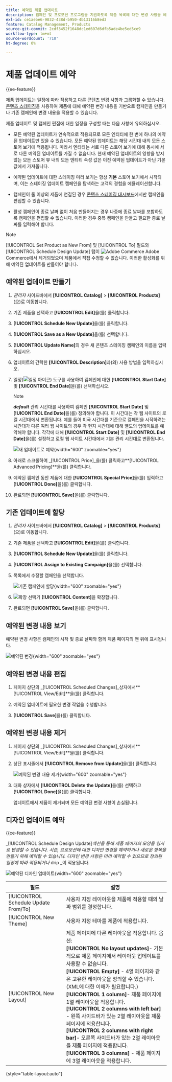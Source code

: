 ```yaml
---
title: 예약된 제품 업데이트
description: 캠페인 및 프로모션 프로그램을 지원하도록 제품 목록에 대한 변경 사항을 예약하는 방법을 알아봅니다.
exl-id: ce1aebe6-9032-438d-b950-4b13116b8ed3
feature: Catalog Management, Products
source-git-commit: 2cdf3452f1648dc1ed607d6dfb5ade4be5ed5ce9
workflow-type: tm+mt
source-wordcount: '710'
ht-degree: 0%

---
```


# 제품 업데이트 예약

{{ee-feature}}

제품 업데이트는 일정에 따라 적용하고 다른 콘텐츠 변경 사항과 그룹화할 수 있습니다. [콘텐츠 스테이징](../content-design/content-staging.md)을 사용하여 제품에 대해 예약된 변경 내용을 기반으로 캠페인을 만들거나 기존 캠페인에 변경 내용을 적용할 수 있습니다.

제품 업데이트 및 캠페인 편집에 대한 일정을 구성할 때는 다음 사항에 유의하십시오.

- 모든 예약된 업데이트가 연속적으로 적용되므로 모든 엔티티에 한 번에 하나의 예약된 업데이트만 있을 수 있습니다. 모든 예약된 업데이트는 해당 시간대 내의 모든 스토어 보기에 적용됩니다. 따라서 엔티티는 서로 다른 스토어 보기에 대해 동시에 서로 다른 예약된 업데이트를 가질 수 없습니다. 현재 예약된 업데이트의 영향을 받지 않는 모든 스토어 뷰 내의 모든 엔티티 속성 값은 이전 예약된 업데이트가 아닌 기본값에서 가져옵니다.

- 예약된 업데이트에 대한 스테이징 미리 보기는 항상 **기본** 스토어 보기에서 시작되며, 이는 스테이징 업데이트 캠페인을 탐색하는 고객의 경험을 에뮬레이션합니다.

- 캠페인이 둘 이상의 제품에 연결된 경우 [콘텐츠 스테이징 대시보드](../content-design/content-staging-dashboard.md)에서만 캠페인을 편집할 수 있습니다.

- 활성 캠페인이 종료 날짜 없이 처음 만들어지는 경우 나중에 종료 날짜를 포함하도록 캠페인을 편집할 수 없습니다. 이러한 경우 중복 캠페인을 만들고 필요한 종료 날짜를 입력해야 합니다.


>[!NOTE]
>
>[!UICONTROL Set Product as New From] 및 [!UICONTROL To] 필드와 [!UICONTROL Schedule Design Update] 탭이 ![Adobe Commerce](../assets/adobe-logo.svg) Adobe Commerce에서 제거되었으며 제품에서 직접 수정할 수 없습니다. 이러한 활성화를 위해 예약된 업데이트를 만들어야 합니다.

## 예약된 업데이트 만들기

1. _관리자_ 사이드바에서 **[!UICONTROL Catalog]** > **[!UICONTROL Products]**(으)로 이동합니다.

1. 기존 제품을 선택하고 **[!UICONTROL Edit]**&#x200B;을(를) 클릭합니다.

1. **[!UICONTROL Schedule New Update]**&#x200B;을(를) 클릭합니다.

1. **[!UICONTROL Save as a New Update]**&#x200B;을(를) 선택합니다.

1. **[!UICONTROL Update Name]**&#x200B;의 경우 새 콘텐츠 스테이징 캠페인의 이름을 입력하십시오.

1. 업데이트의 간략한 **[!UICONTROL Description]**&#x200B;과(와) 사용 방법을 입력하십시오.

1. 일정(![일정 아이콘](../assets/icon-calendar.png)) 도구를 사용하여 캠페인에 대한 **[!UICONTROL Start Date]** 및 **[!UICONTROL End Date]**&#x200B;을(를) 선택하십시오.

   >[!NOTE]
   >
   >**_default_** 관리 시간대를 사용하여 캠페인 **[!UICONTROL Start Date]** 및 **[!UICONTROL End Date]**&#x200B;을(를) 정의해야 합니다. 이 시간대는 각 웹 사이트의 로컬 시간대에서 변환됩니다. 예를 들어 미국 시간대를 기준으로 캠페인을 시작하려는 시간대가 다른 여러 웹 사이트의 경우 각 현지 시간대에 대해 별도의 업데이트를 예약해야 합니다. 각각에 대해 **[!UICONTROL Start Date]** 및 **[!UICONTROL End Date]**&#x200B;을(를) 설정하고 로컬 웹 사이트 시간대에서 기본 관리 시간대로 변환됩니다.

   ![새 업데이트로 예약](./assets/product-schedule-as-new.png){width="600" zoomable="yes"}

1. 아래로 스크롤하여 _[!UICONTROL Price]_을(를) 클릭하고&#x200B;**[!UICONTROL Advanced Pricing]**을(를) 클릭합니다.

1. 예약된 캠페인 동안 제품에 대한 **[!UICONTROL Special Price]**&#x200B;을(를) 입력하고 **[!UICONTROL Done]**&#x200B;을(를) 클릭합니다.

1. 완료되면 **[!UICONTROL Save]**&#x200B;을(를) 클릭합니다.

## 기존 업데이트에 할당

1. _관리자_ 사이드바에서 **[!UICONTROL Catalog]** > **[!UICONTROL Products]**(으)로 이동합니다.

1. 기존 제품을 선택하고 **[!UICONTROL Edit]**&#x200B;을(를) 클릭합니다.

1. **[!UICONTROL Schedule New Update]**&#x200B;을(를) 클릭합니다.

1. **[!UICONTROL Assign to Existing Campaign]**&#x200B;을(를) 선택합니다.

1. 목록에서 수정할 캠페인을 선택합니다.

   ![기존 캠페인에 할당](./assets/scheduled-changes-assign-to-existing-campaign.png){width="600" zoomable="yes"}

1. ![확장 선택기](../assets/icon-display-expand.png) **[!UICONTROL Content]**&#x200B;을 확장합니다.

1. 완료되면 **[!UICONTROL Save]**&#x200B;을(를) 클릭합니다.

## 예약된 변경 내용 보기

예약된 변경 사항은 캠페인의 시작 및 종료 날짜와 함께 제품 페이지의 맨 위에 표시됩니다.

![예약된 변경](./assets/view-product-scheduled-changes.png){width="600" zoomable="yes"}

## 예약된 변경 내용 편집

1. 페이지 상단의 _[!UICONTROL Scheduled Changes]_상자에서&#x200B;**[!UICONTROL View/Edit]**을(를) 클릭합니다.

1. 예약된 업데이트에 필요한 변경 작업을 수행합니다.

1. **[!UICONTROL Save]**&#x200B;을(를) 클릭합니다.

## 예약된 변경 내용 제거

1. 페이지 상단의 _[!UICONTROL Scheduled Changes]_상자에서&#x200B;**[!UICONTROL View/Edit]**을(를) 클릭합니다.

1. 상단 표시줄에서 **[!UICONTROL Remove from Update]**&#x200B;을(를) 클릭합니다.

   ![예약된 변경 내용 제거](./assets/remove-product-scheduled-changes.png){width="600" zoomable="yes"}

1. 대화 상자에서 **[!UICONTROL Delete the Update]**&#x200B;을(를) 선택하고 **[!UICONTROL Done]**&#x200B;을(를) 클릭합니다.

   업데이트에서 제품이 제거되며 모든 예약된 변경 사항이 손실됩니다.

## 디자인 업데이트 예약

{{ce-feature}}

_[!UICONTROL Schedule Design Update]_섹션을 통해 제품 페이지의 모양을 임시로 변경할 수 있습니다. 시즌, 프로모션에 대한 디자인 변경을 예약하거나 새로운 항목을 만들기 위해 예약할 수 있습니다. 디자인 변경 사항은 미리 예약할 수 있으므로 정의된 일정에 따라 적용되거나_ drip _이 적용됩니다.

![예약된 디자인 업데이트](./assets/product-design-update-scheduled-ce.png){width="600" zoomable="yes"}


| 필드 | 설명 |
|--- |--- |
| [!UICONTROL Schedule Update From/To] | 사용자 지정 레이아웃을 제품에 적용할 때의 날짜 범위를 결정합니다. |
| [!UICONTROL New Theme] | 사용자 지정 테마를 제품에 적용합니다. |
| [!UICONTROL New Layout] | 제품 페이지에 다른 레이아웃을 적용합니다. 옵션: <br/>**[!UICONTROL No layout updates]**- 기본적으로 제품 페이지에서 레이아웃 업데이트를 사용할 수 없습니다.<br/>**[!UICONTROL Empty]** - 4열 페이지와 같은 고유한 레이아웃을 정의할 수 있습니다. (XML에 대한 이해가 필요합니다.) <br/>**[!UICONTROL 1 column]**- 제품 페이지에 1열 레이아웃을 적용합니다.<br/>**[!UICONTROL 2 columns with left bar]** - 왼쪽 사이드바가 있는 2열 레이아웃을 제품 페이지에 적용합니다. <br/>**[!UICONTROL 2 columns with right bar]**- 오른쪽 사이드바가 있는 2열 레이아웃을 제품 페이지에 적용합니다.<br/>**[!UICONTROL 3 columns]** - 제품 페이지에 3열 레이아웃을 적용합니다. |

{style="table-layout:auto"}
